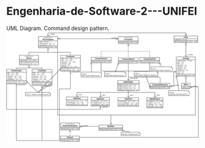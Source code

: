 # Engenharia-de-Software-2---UNIFEI
UML Diagram. Command design pattern.
![UML](RPG-Universidade_UML.png)




